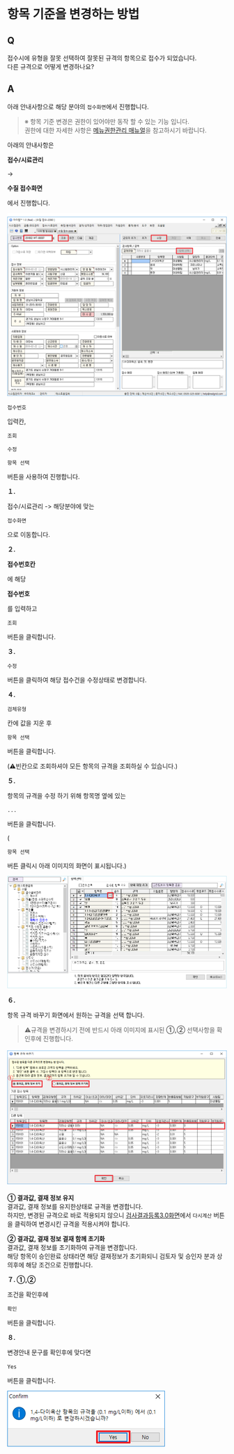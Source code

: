 # 항목 기준을 변경하는 방법

## Q

접수시에 유형을 잘못 선택하여 잘못된 규격의 항목으로 접수가 되었습니다.  
다른 규격으로 어떻게 변경하나요?

## A

아래 안내사항으로 해당 분야의 `접수화면`에서 진행합니다.

> ※ 항목 기준 변경은 권한이 있어야만 동작 할 수 있는 기능 입니다.  
> 권한에 대한 자세한 사항은 [메뉴권한관리 매뉴얼](../undefined-13/undefined-1.md)을 참고하시기 바랍니다.

아래의 안내사항은 

**접수/시료관리**

 -&gt; 

**수질 접수화면**

에서 진행합니다. 

![](../.gitbook/assets/01%20%2816%29.png)

`접수번호`

 입력칸, 

`조회`

`수정`

`항목 선택`

 버튼을 사용하여 진행합니다.

**１.**

 접수/시료관리 -&gt; 해당분야에 맞는 

`접수화면`

으로 이동합니다.

**２.**

**접수번호칸**

에 해당 

**접수번호**

를 입력하고 

`조회`

 버튼을 클릭합니다.

**３.**

`수정`

 버튼을 클릭하여 해당 접수건을 수정상태로 변경합니다.

**４.**

`검체유형`

칸에 값을 지운 후 

`항목 선택`

 버튼을 클릭합니다.

\(⚠️빈칸으로 조회하셔야 모든 항목의 규격을 조회하실 수 있습니다.\)

**５.**

 항목의 규격을 수정 하기 위해 항목명 옆에 있는 

`...`

버튼을 클릭합니다.

\(

`항목 선택`

 버튼 클릭시 아래 이미지의 화면이 표시됩니다.\) 

![](../.gitbook/assets/02%20%2819%29.png)

**６.**

 항목 규격 바꾸기 화면에서 원하는 규격을 선택 합니다.

> ⚠️규격을 변경하시기 전에 반드시 아래 이미지에 표시된 **①,②** 선택사항을 확인후에 진행합니다.

![](../.gitbook/assets/03%20%286%29.png)

**① 결과값, 결재 정보 유지**  
결과값, 결재 정보를 유지한상태로 규격을 변경합니다.  
하지만, 변경된 규격으로 바로 적용되지 않으니 [검사결과등록3.0화면](../05/3.0-3.0.md)에서 `다시계산` 버튼을 클릭하여 변경시킨 규격을 적용시켜야 합니다.

**② 결과값, 결재 정보 결재 함께 초기화**  
결과값, 결재 정보를 초기화하여 규격을 변경합니다.  
해당 항목이 승인완료 상태라면 해당 결재정보가 초기화되니 검토자 및 승인자 분과 상의후에 해당 조건으로 진행합니다.

**７. ①,②**

 조건을 확인후에 

`확인`

 버튼을 클릭합니다.

**８.**

 변경안내 문구를 확인후에 맞다면 

`Yes`

버튼을 클릭합니다.

![](../.gitbook/assets/04%20%289%29.png)

